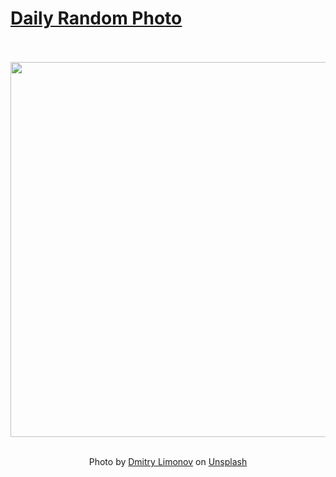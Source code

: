 # [Daily Random Photo](https://www.dailyrandomphoto.com/)

<div align="center">
  <br>
  <br>
  <a href="https://www.dailyrandomphoto.com/p/2021/2021-09-12/"><img src="https://images.unsplash.com/photo-1628936969837-e3afd8427bd8?crop=entropy&cs=tinysrgb&fit=max&fm=jpg&ixid=Mnw3NzUwOHwwfDF8cmFuZG9tfHx8fHx8fHx8MTYzMTQwNTkwMA&ixlib=rb-1.2.1&q=80&w=1080" width="600px"></a>
  <br>
  <br>
  <p class="has-text-grey">Photo by <a href="https://unsplash.com/@limonov?utm_source=Daily%20Random%20Photo&amp;utm_medium=referral" target="_blank" rel="noopener noreferrer">Dmitry Limonov</a> on <a href="https://unsplash.com/photos/_knnk_aueXg?utm_source=Daily%20Random%20Photo&amp;utm_medium=referral" target="_blank" rel="noopener noreferrer">Unsplash</a></p>
</div>
